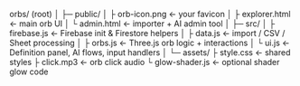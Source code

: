 orbs/ (root)
│
├─ public/
│   ├ orb-icon.png         ← your favicon
│   ├ explorer.html        ← main orb UI
│   └ admin.html           ← importer + AI admin tool
│
├─ src/
│   ├ firebase.js          ← Firebase init & Firestore helpers
│   ├ data.js              ← import / CSV / Sheet processing
│   ├ orbs.js              ← Three.js orb logic + interactions
│   └ ui.js                ← Definition panel, AI flows, input handlers
│
└─ assets/
    ├ style.css           ← shared styles
    ├ click.mp3           ← orb click audio
    └ glow-shader.js      ← optional shader glow code

